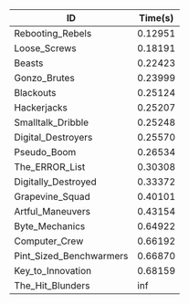|ID|Time(s)|
|-|-|
|Rebooting_Rebels|0.12951|
|Loose_Screws|0.18191|
|Beasts|0.22423|
|Gonzo_Brutes|0.23999|
|Blackouts|0.25124|
|Hackerjacks|0.25207|
|Smalltalk_Dribble|0.25248|
|Digital_Destroyers|0.25570|
|Pseudo_Boom|0.26534|
|The_ERROR_List|0.30308|
|Digitally_Destroyed|0.33372|
|Grapevine_Squad|0.40101|
|Artful_Maneuvers|0.43154|
|Byte_Mechanics|0.64922|
|Computer_Crew|0.66192|
|Pint_Sized_Benchwarmers|0.66870|
|Key_to_Innovation|0.68159|
|The_Hit_Blunders|inf|
